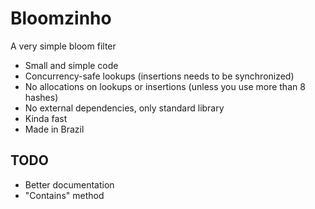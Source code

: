 # Bloomzinho
A very simple bloom filter

* Small and simple code
* Concurrency-safe lookups (insertions needs to be synchronized)
* No allocations on lookups or insertions (unless you use more than 8 hashes)
* No external dependencies, only standard library
* Kinda fast
* Made in Brazil

## TODO

* Better documentation
* "Contains" method